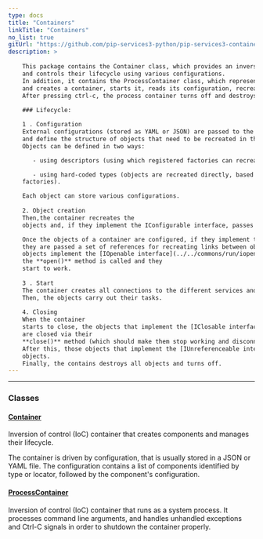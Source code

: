 ```yaml
---
type: docs
title: "Containers"
linkTitle: "Containers"
no_list: true
gitUrl: "https://github.com/pip-services3-python/pip-services3-container-python"
description: >
    
    This package contains the Container class, which provides an inversion of control container that creates objects 
    and controls their lifecycle using various configurations. 
    In addition, it contains the ProcessContainer class, which represents a system process. It receives its configuration file via the command line, 
    and creates a container, starts it, reads its configuration, recreates objects, and runs them.  
    After pressing ctrl-c, the process container turns off and destroys the objects.  
  
    ### Lifecycle:

    1 . Configuration       
    External configurations (stored as YAML or JSON) are passed to the container 
    and define the structure of objects that need to be recreated in the container. 
    Objects can be defined in two ways: 

       - using descriptors (using which registered factories can recreate the object) 

       - using hard-coded types (objects are recreated directly, based on their type, bypassing 
    factories). 

    Each object can store various configurations.     
    
    2. Object creation    
    Then,the container recreates the 
    objects and, if they implement the IConfigurable interface, passes them their configurations. 

    Once the objects of a container are configured, if they implement the [IReferencable interface](../../commons/refer/ireferencable), 
    they are passed a set of references for recreating links between objects in the container. If 
    objects implement the [IOpenable interface](../../commons/run/iopenable), 
    the **open()** method is called and they 
    start to work.     
    
    3 . Start     
    The container creates all connections to the different services and the objects and the container start running.
    Then, the objects carry out their tasks.     
    
    4. Closing     
    When the container 
    starts to close, the objects that implement the [IClosable interface](../../commons/run/iclosable) 
    are closed via their 
    **close()** method (which should make them stop working and disconnect from other services).     
    After this, those objects that implement the [IUnreferenceable interface](../../commons/refer/iunreferenceable) delete various links between 
    objects.    
    Finally, the contains destroys all objects and turns off. 
---
```

---

<div class="module-body"> 

### Classes

#### [Container](container)
Inversion of control (IoC) container that creates components and manages their lifecycle.

The container is driven by configuration, that is usually stored in a JSON or YAML file.
The configuration contains a list of components identified by type or locator, followed
by the component's configuration.

#### [ProcessContainer](process_container)
Inversion of control (IoC) container that runs as a system process.
It processes command line arguments, and handles unhandled exceptions and Ctrl-C signals
in order to shutdown the container properly.

</div>
